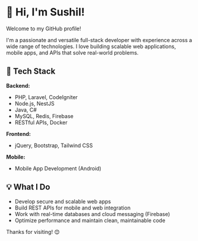 # 👋 Hi, I'm Sushil!

Welcome to my GitHub profile!

I'm a passionate and versatile full-stack developer with experience across a wide range of technologies. I love building scalable web applications, mobile apps, and APIs that solve real-world problems.

## 🚀 Tech Stack

**Backend:**
- PHP, Laravel, CodeIgniter
- Node.js, NestJS
- Java, C#
- MySQL, Redis, Firebase
- RESTful APIs, Docker

**Frontend:**
- jQuery, Bootstrap, Tailwind CSS

**Mobile:**
- Mobile App Development (Android)

## 💡 What I Do
- Develop secure and scalable web apps
- Build REST APIs for mobile and web integration
- Work with real-time databases and cloud messaging (Firebase)
- Optimize performance and maintain clean, maintainable code

Thanks for visiting! 😊
